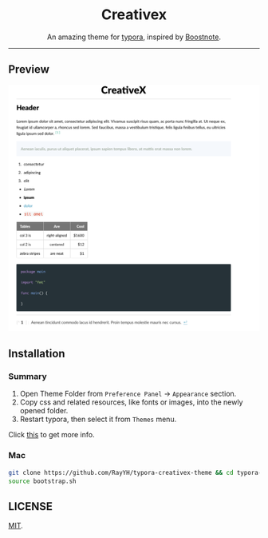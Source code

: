 <h1 align="center">Creativex</h1>

<p align="center">
An amazing theme for <a href="https://typora.io/">typora</a>, inspired by <a href="https://github.com/BoostIO/Boostnote">Boostnote</a>.
</p>

---

## Preview

![](images/creativex.png)

## Installation

### Summary

1. Open Theme Folder from `Preference Panel` → `Appearance` section.
2. Copy css and related resources, like fonts or images, into the newly opened folder.
3. Restart typora, then select it from `Themes` menu.

Click [this](http://theme.typora.io/doc/Install-Theme/) to get more info.

### Mac

```bash
git clone https://github.com/RayYH/typora-creativex-theme && cd typora-creativex-theme
source bootstrap.sh
```


## LICENSE

[MIT](LICENSE).
